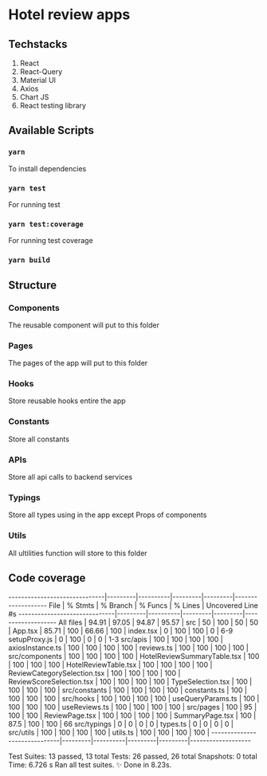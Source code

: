 # Hotel review apps
## Techstacks
1. React
1. React-Query
1. Material UI
1. Axios
1. Chart JS
1. React testing library

## Available Scripts
### `yarn`
To install dependencies
### `yarn test`
For running test
### `yarn test:coverage`
For running test coverage
### `yarn build`

## Structure
### Components
The reusable component will put to this folder
### Pages
The pages of the app will put to this folder
### Hooks
Store reusable hooks entire the app
### Constants
Store all constants
### APIs
Store all api calls to backend services
### Typings
Store all types using in the app except Props of components
### Utils
All ultilities function will store to this folder

## Code coverage
------------------------------|---------|----------|---------|---------|-------------------
File                          | % Stmts | % Branch | % Funcs | % Lines | Uncovered Line #s
------------------------------|---------|----------|---------|---------|-------------------
All files                     |   94.91 |    97.05 |   94.87 |   95.57 |
 src                          |      50 |      100 |      50 |      50 |
  App.tsx                     |   85.71 |      100 |   66.66 |     100 |
  index.tsx                   |       0 |      100 |     100 |       0 | 6-9
  setupProxy.js               |       0 |      100 |       0 |       0 | 1-3
 src/apis                     |     100 |      100 |     100 |     100 |
  axiosInstance.ts            |     100 |      100 |     100 |     100 |
  reviews.ts                  |     100 |      100 |     100 |     100 |
 src/components               |     100 |      100 |     100 |     100 |
  HotelReviewSummaryTable.tsx |     100 |      100 |     100 |     100 |
  HotelReviewTable.tsx        |     100 |      100 |     100 |     100 |
  ReviewCategorySelection.tsx |     100 |      100 |     100 |     100 |
  ReviewScoreSelection.tsx    |     100 |      100 |     100 |     100 |
  TypeSelection.tsx           |     100 |      100 |     100 |     100 |
 src/constants                |     100 |      100 |     100 |     100 |
  constants.ts                |     100 |      100 |     100 |     100 |
 src/hooks                    |     100 |      100 |     100 |     100 |
  useQueryParams.ts           |     100 |      100 |     100 |     100 |
  useReviews.ts               |     100 |      100 |     100 |     100 |
 src/pages                    |     100 |       95 |     100 |     100 |
  ReviewPage.tsx              |     100 |      100 |     100 |     100 |
  SummaryPage.tsx             |     100 |     87.5 |     100 |     100 | 66
 src/typings                  |       0 |        0 |       0 |       0 |
  types.ts                    |       0 |        0 |       0 |       0 |
 src/utils                    |     100 |      100 |     100 |     100 |
  utils.ts                    |     100 |      100 |     100 |     100 |
------------------------------|---------|----------|---------|---------|-------------------

Test Suites: 13 passed, 13 total
Tests:       26 passed, 26 total
Snapshots:   0 total
Time:        6.726 s
Ran all test suites.
✨  Done in 8.23s.
